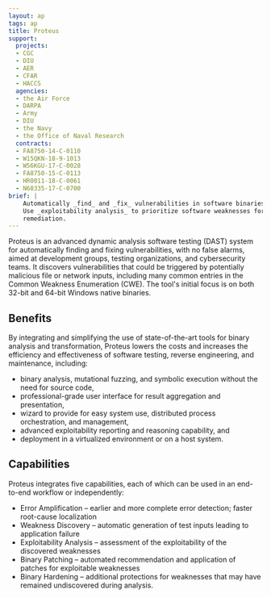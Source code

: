 ```yaml
---
layout: ap
tags: ap
title: Proteus
support:
  projects:
  - CGC
  - DIU
  - AER
  - CFAR
  - HACCS
  agencies:
  - the Air Force
  - DARPA
  - Army
  - DIU
  - the Navy
  - the Office of Naval Research
  contracts:
  - FA8750-14-C-0110
  - W15QKN-18-9-1013
  - W56KGU-17-C-0028
  - FA8750-15-C-0113
  - HR0011-18-C-0061
  - N68335-17-C-0700
brief: |
    Automatically _find_ and _fix_ vulnerabilities in software binaries.
    Use _exploitability analysis_ to prioritize software weaknesses for
    remediation.
---
```


Proteus is an advanced dynamic analysis software testing (DAST) system for
automatically finding and fixing vulnerabilities, with no false alarms, aimed at
development groups, testing organizations, and cybersecurity teams.  It
discovers vulnerabilities that could be triggered by potentially malicious file
or network inputs, including many common entries in the Common Weakness
Enumeration (CWE).  The tool's initial focus is on both 32-bit and 64-bit
Windows native binaries.

## Benefits

By integrating and simplifying the use of state-of-the-art tools for binary
analysis and transformation, Proteus lowers the costs and increases the
efficiency and effectiveness of software testing, reverse engineering, and
maintenance, including:

- binary analysis, mutational fuzzing, and symbolic execution without the need for source code,
- professional-grade user interface for result aggregation and presentation,
- wizard to provide for easy system use, distributed process orchestration, and management,
- advanced exploitability reporting and reasoning capability, and
- deployment in a virtualized environment or on a host system.

## Capabilities

Proteus integrates five capabilities, each of which can be used in an end-to-end
workflow or independently:

- Error Amplification – earlier and more complete error detection; faster root-cause localization
- Weakness Discovery – automatic generation of test inputs leading to application failure
- Exploitability Analysis – assessment of the exploitability of the discovered weaknesses
- Binary Patching – automated recommendation and application of patches for exploitable weaknesses
- Binary Hardening – additional protections for weaknesses that may have remained undiscovered during analysis.

